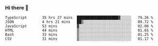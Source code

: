 ### Hi there 👋

<!--START_SECTION:waka-->

```text
TypeScript       35 hrs 27 mins  ███████████████████▓░░░░░   79.26 %
JSON             4 hrs 21 mins   ██▒░░░░░░░░░░░░░░░░░░░░░░   09.72 %
JavaScript       53 mins         ▓░░░░░░░░░░░░░░░░░░░░░░░░   02.00 %
HTML             44 mins         ▒░░░░░░░░░░░░░░░░░░░░░░░░   01.65 %
Bash             33 mins         ▒░░░░░░░░░░░░░░░░░░░░░░░░   01.25 %
CSV              31 mins         ▒░░░░░░░░░░░░░░░░░░░░░░░░   01.17 %
```

<!--END_SECTION:waka-->

<!--
**arlenxuzj/arlenxuzj** is a ✨ _special_ ✨ repository because its `README.md` (this file) appears on your GitHub profile.

Here are some ideas to get you started:

- 🔭 I’m currently working on ...
- 🌱 I’m currently learning ...
- 👯 I’m looking to collaborate on ...
- 🤔 I’m looking for help with ...
- 💬 Ask me about ...
- 📫 How to reach me: ...
- 😄 Pronouns: ...
- ⚡ Fun fact: ...
-->
